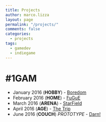 ```yaml
---
title: Projects
author: marco.lizza
layout: page
permalink: "/projects/"
comments: false
categories: 
  - projects
tags: 
  - gamedev
  - indiegame
---
```

# #1GAM

 * January 2016 (**HOBBY**) - [Boredom](http://marcolizza.itch.io/boredom)
 * February 2016 (**HOME**) - [FuGuE](http://marcolizza.itch.io/fugue)
 * March 2016 (**ARENA**) - [StarField](http://marcolizza.itch.io/starfield)
 * April 2016 (**AGE**) - [The Trip](http://marcolizza.itch.io/thetrip)
 * June 2016 (**COUCH**) *PROTOTYPE* - [Darn!](http://github.com/MarcoLizza/darn)
